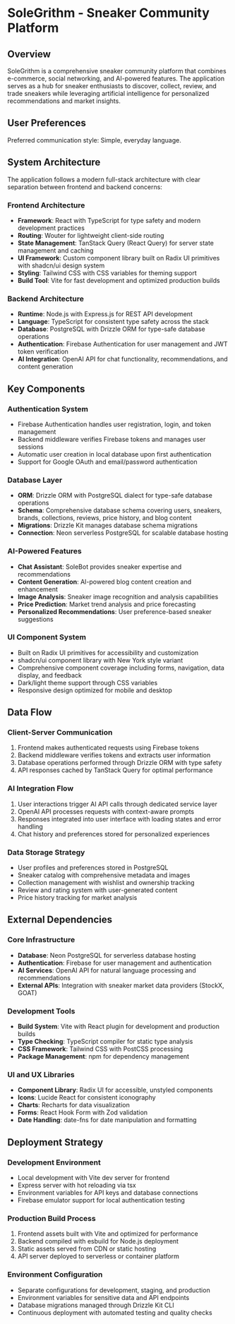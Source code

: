 # SoleGrithm - Sneaker Community Platform

## Overview

SoleGrithm is a comprehensive sneaker community platform that combines e-commerce, social networking, and AI-powered features. The application serves as a hub for sneaker enthusiasts to discover, collect, review, and trade sneakers while leveraging artificial intelligence for personalized recommendations and market insights.

## User Preferences

Preferred communication style: Simple, everyday language.

## System Architecture

The application follows a modern full-stack architecture with clear separation between frontend and backend concerns:

### Frontend Architecture
- **Framework**: React with TypeScript for type safety and modern development practices
- **Routing**: Wouter for lightweight client-side routing
- **State Management**: TanStack Query (React Query) for server state management and caching
- **UI Framework**: Custom component library built on Radix UI primitives with shadcn/ui design system
- **Styling**: Tailwind CSS with CSS variables for theming support
- **Build Tool**: Vite for fast development and optimized production builds

### Backend Architecture
- **Runtime**: Node.js with Express.js for REST API development
- **Language**: TypeScript for consistent type safety across the stack
- **Database**: PostgreSQL with Drizzle ORM for type-safe database operations
- **Authentication**: Firebase Authentication for user management and JWT token verification
- **AI Integration**: OpenAI API for chat functionality, recommendations, and content generation

## Key Components

### Authentication System
- Firebase Authentication handles user registration, login, and token management
- Backend middleware verifies Firebase tokens and manages user sessions
- Automatic user creation in local database upon first authentication
- Support for Google OAuth and email/password authentication

### Database Layer
- **ORM**: Drizzle ORM with PostgreSQL dialect for type-safe database operations
- **Schema**: Comprehensive database schema covering users, sneakers, brands, collections, reviews, price history, and blog content
- **Migrations**: Drizzle Kit manages database schema migrations
- **Connection**: Neon serverless PostgreSQL for scalable database hosting

### AI-Powered Features
- **Chat Assistant**: SoleBot provides sneaker expertise and recommendations
- **Content Generation**: AI-powered blog content creation and enhancement
- **Image Analysis**: Sneaker image recognition and analysis capabilities
- **Price Prediction**: Market trend analysis and price forecasting
- **Personalized Recommendations**: User preference-based sneaker suggestions

### UI Component System
- Built on Radix UI primitives for accessibility and customization
- shadcn/ui component library with New York style variant
- Comprehensive component coverage including forms, navigation, data display, and feedback
- Dark/light theme support through CSS variables
- Responsive design optimized for mobile and desktop

## Data Flow

### Client-Server Communication
1. Frontend makes authenticated requests using Firebase tokens
2. Backend middleware verifies tokens and extracts user information
3. Database operations performed through Drizzle ORM with type safety
4. API responses cached by TanStack Query for optimal performance

### AI Integration Flow
1. User interactions trigger AI API calls through dedicated service layer
2. OpenAI API processes requests with context-aware prompts
3. Responses integrated into user interface with loading states and error handling
4. Chat history and preferences stored for personalized experiences

### Data Storage Strategy
- User profiles and preferences stored in PostgreSQL
- Sneaker catalog with comprehensive metadata and images
- Collection management with wishlist and ownership tracking
- Review and rating system with user-generated content
- Price history tracking for market analysis

## External Dependencies

### Core Infrastructure
- **Database**: Neon PostgreSQL for serverless database hosting
- **Authentication**: Firebase for user management and authentication
- **AI Services**: OpenAI API for natural language processing and recommendations
- **External APIs**: Integration with sneaker market data providers (StockX, GOAT)

### Development Tools
- **Build System**: Vite with React plugin for development and production builds
- **Type Checking**: TypeScript compiler for static type analysis
- **CSS Framework**: Tailwind CSS with PostCSS processing
- **Package Management**: npm for dependency management

### UI and UX Libraries
- **Component Library**: Radix UI for accessible, unstyled components
- **Icons**: Lucide React for consistent iconography
- **Charts**: Recharts for data visualization
- **Forms**: React Hook Form with Zod validation
- **Date Handling**: date-fns for date manipulation and formatting

## Deployment Strategy

### Development Environment
- Local development with Vite dev server for frontend
- Express server with hot reloading via tsx
- Environment variables for API keys and database connections
- Firebase emulator support for local authentication testing

### Production Build Process
1. Frontend assets built with Vite and optimized for performance
2. Backend compiled with esbuild for Node.js deployment
3. Static assets served from CDN or static hosting
4. API server deployed to serverless or container platform

### Environment Configuration
- Separate configurations for development, staging, and production
- Environment variables for sensitive data and API endpoints
- Database migrations managed through Drizzle Kit CLI
- Continuous deployment with automated testing and quality checks